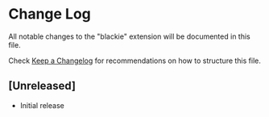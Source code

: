 # Change Log

All notable changes to the "blackie" extension will be documented in this file.

Check [Keep a Changelog](http://keepachangelog.com/) for recommendations on how to structure this file.

## [Unreleased]

- Initial release
